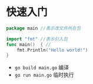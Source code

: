 # 快速入门

`````go
package main //表示改文件所在包

import "fmt" //表示引入包
func main()  { //
	fmt.Println("Hello world!")
}
`````

* `go build main.go` 编译
* `go run main.go` 临时执行









